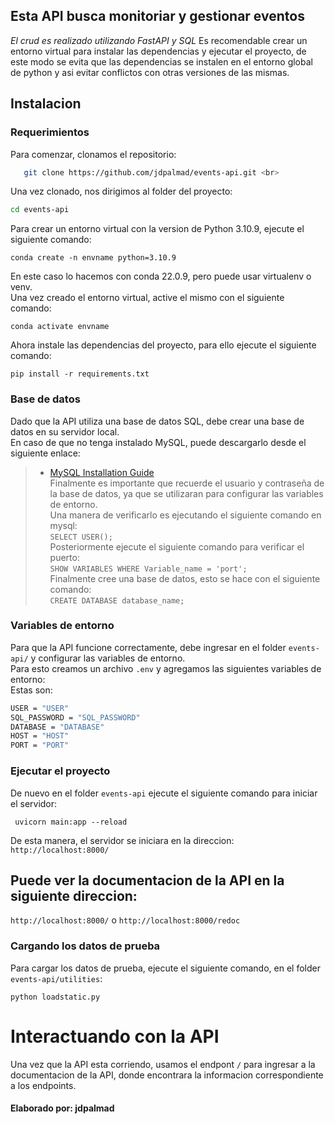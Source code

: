 ## **Esta API busca monitoriar y gestionar eventos**
*El crud es realizado utilizando FastAPI y SQL*
Es recomendable crear un entorno virtual para instalar las dependencias y ejecutar el proyecto, de este modo se evita que las dependencias se instalen en el entorno global de python y asi evitar conflictos con otras versiones de las mismas. <br>

## Instalacion

### Requerimientos

Para comenzar, clonamos el repositorio:<br>
```sh 
   git clone https://github.com/jdpalmad/events-api.git <br>
```  
Una vez clonado, nos dirigimos al folder del proyecto:<br>
```sh 
cd events-api 
```   


Para crear un entorno virtual con la version de Python 3.10.9, ejecute el siguiente comando:<br>
```console 
conda create -n envname python=3.10.9 
```   
En este caso lo hacemos con conda 22.0.9, pero puede usar virtualenv o venv. <br>
Una vez creado el entorno virtual, active el mismo con el siguiente comando:<br>
```console 
conda activate envname 
```  
Ahora instale las dependencias del proyecto, para ello ejecute el siguiente comando:<br>
```console 
pip install -r requirements.txt 
```   

### Base de datos
Dado que la API utiliza una base de datos SQL, debe crear una base de datos en su servidor local. <br>
En caso de que no tenga instalado MySQL, puede descargarlo desde el siguiente enlace: <br>
> - [MySQL Installation Guide](https://dev.mysql.com/doc/mysql-installation-excerpt/5.7/en/) <br>
Finalmente es importante que recuerde el usuario y contraseña de la base de datos, ya que se utilizaran para configurar las variables de entorno. <br>
Una manera de verificarlo es ejecutando el siguiente comando en mysql:<br>
> ```SELECT USER();```   <br> 
Posteriormente ejecute el siguiente comando para verificar el puerto:<br>
> ```SHOW VARIABLES WHERE Variable_name = 'port';```   <br> 
Finalmente cree una base de datos, esto se hace con el siguiente comando:<br>
> ```CREATE DATABASE database_name;```   <br>

### Variables de entorno
Para que la API funcione correctamente, debe ingresar en el folder ```events-api/``` y configurar las variables de entorno. <br>
Para esto creamos un archivo ```.env``` y agregamos las siguientes variables de entorno: <br>
Estas son: <br>
```sh
USER = "USER"
SQL_PASSWORD = "SQL_PASSWORD" 
DATABASE = "DATABASE" 
HOST = "HOST" 
PORT = "PORT"  
```

### Ejecutar el proyecto
De nuevo en el folder ```events-api``` ejecute el siguiente comando para iniciar el servidor:<br>
```console 
 uvicorn main:app --reload 
```  
De esta manera, el servidor se iniciara en la direccion: ```http://localhost:8000/``` <br>

## **Puede ver la documentacion de la API en la siguiente direccion:** <br> 
```http://localhost:8000/``` o ```http://localhost:8000/redoc``` <br>

### Cargando los datos de prueba
Para cargar los datos de prueba, ejecute el siguiente comando, en el folder ```events-api/utilities```: <br>
 ```console 
 python loadstatic.py 
```   

# Interactuando con la API
Una vez que la API esta corriendo, usamos el endpont ```/``` para ingresar a la documentacion de la API, donde encontrara la informacion correspondiente a los endpoints. <br>

#### **Elaborado por: jdpalmad** 

